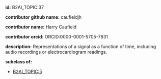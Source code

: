 **id:** B2AI_TOPIC:37

**contributor github name:** caufieldjh

**contributor name:** Harry Caufield

**contributor orcid:** ORCID:0000-0001-5705-7831

**description:** Representations of a signal as a function of time, including audio recordings or electrocardiogram readings.

**subclass of:**

- [B2AI_TOPIC:5](../DataTopic.markdown)

